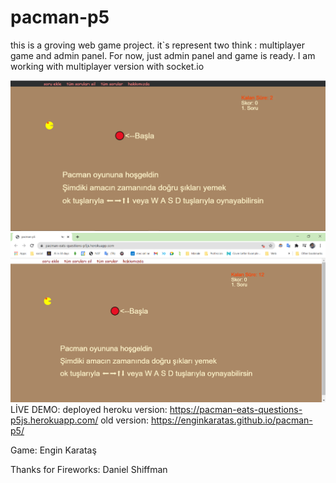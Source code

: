 # pacman-p5
this is a groving web game project. it`s represent two think : multiplayer game and admin panel.
For now, just admin panel and game is ready. I am working with multiplayer version with socket.io

![pacman game](/readme-files/1.png)
![pacman game](/readme-files/2.png)
LİVE DEMO:
deployed heroku version:
https://pacman-eats-questions-p5js.herokuapp.com/
old version:
https://enginkaratas.github.io/pacman-p5/

Game:
Engin Karataş

Thanks for Fireworks:
Daniel Shiffman


 
 
